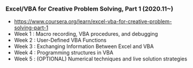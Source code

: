 ### Excel/VBA for Creative Problem Solving, Part 1 (2020.11~)
- https://www.coursera.org/learn/excel-vba-for-creative-problem-solving-part-1
- Week 1 : Macro recording, VBA procedures, and debugging
- Week 2 : User-Defined VBA Functions
- Week 3 : Exchanging Information Between Excel and VBA
- Week 4 : Programming structures in VBA
- Week 5 : (OPTIONAL) Numerical techniques and live solution strategies
